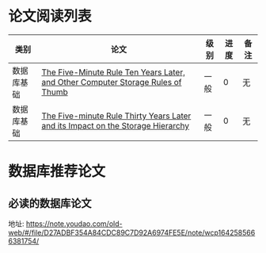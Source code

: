 # 论文阅读列表
|类别|论文|级别|进度|备注|
|----|----|----|----|----|
|数据库基础|[The Five-Minute Rule Ten Years Later, and Other Computer Storage Rules of Thumb](https://www.cs.cmu.edu/~natassa/courses/15-721/papers/gray.pdf)|一般|0|无|
|数据库基础|[The Five-minute Rule Thirty Years Later and its Impact on the Storage Hierarchy](http://www.adms-conf.org/2017/camera-ready/5minute-rule.pdf)|一般|0|无|
# 数据库推荐论文
## 必读的数据库论文
地址: https://note.youdao.com/old-web/#/file/D27ADBF354A84CDC89C7D92A6974FE5E/note/wcp1642585666381754/

